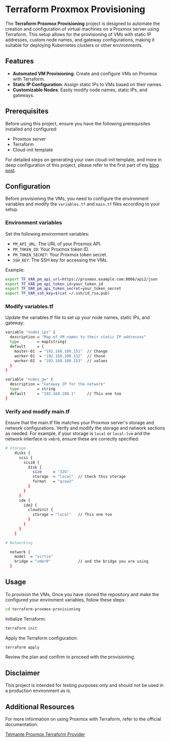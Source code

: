 # Terraform Proxmox Provisioning

The **Terraform Proxmox Provisioning** project is designed to automate the creation and configuration of virtual machines on a Proxmox server using Terraform. This setup allows for the provisioning of VMs with static IP addresses, custom node names, and gateway configurations, making it suitable for deploying Kubernetes clusters or other environments.

## Features

- **Automated VM Provisioning**: Create and configure VMs on Proxmox with Terraform.
- **Static IP Configuration**: Assign static IPs to VMs based on their names.
- **Customizable Nodes**: Easily modify node names, static IPs, and gateways.

## Prerequisites

Before using this project, ensure you have the following prerequisites installed and configured:

- Proxmox server
- Terraform
- Cloud-init template

For detailed steps on generating your own cloud-init template, and more in deep configuration of this project, please refer to the first part of my [blog post]().

## Configuration

Before provisioning the VMs, you need to configure the environment variables and modify the `variables.tf` and `main.tf` files according to your setup.

### Environment variables

Set the following environment variables:

- `PM_API_URL`: The URL of your Proxmox API.
- `PM_TOKEN_ID`: Your Proxmox token ID.
- `PM_TOKEN_SECRET`: Your Proxmox token secret.
- `SSH_KEY`: The SSH key for accessing the VMs.

Example:
```bash
export TF_VAR_pm_api_url=https://proxmox.example.com:8006/api2/json
export TF_VAR_pm_api_token_id=your_token_id
export TF_VAR_pm_api_token_secret=your_token_secret
export TF_VAR_ssh_key=$(cat ~/.ssh/id_rsa.pub)
```

### Modify variables.tf

Update the variables.tf file to set up your node names, static IPs, and gateway:

```bash
variable "nodes_ips" {
  description = "Map of VM names to their static IP addresses"
  type        = map(string)
  default     = {
    master-01  = "192.168.100.151"  // Change
    worker-01  = "192.168.100.152"  // those
    worker-02  = "192.168.100.153"  // values
  }
}

variable "nodes_gw" {
  description = "Gateway IP for the network"
  type        = string
  default     = "192.168.100.1"     // This one too
}
```

### Verify and modify main.tf

Ensure that the main.tf file matches your Proxmox server's storage and network configurations. Verify and modify the storage and network sections as needed. For example, if your storage is `local` or `local-lvm` and the network interface is `vmbr0`, ensure these are correctly specified:

```bash
# Storage
    disks {
      scsi {
        scsi0 {
          disk {
            size     = "32G"
            storage  = "local"  // Check this storage 
            format   = "qcow2"
          }
        }
      }
      ide {
        ide2 {
          cloudinit {
            storage = "local"   // This one too
          }
        }
      }
    }

# Networking

  network {
    model  = "virtio"
    bridge = "vmbr0"            // and the bridge you are using
  }
```

## Usage

To provision the VMs, Once you have cloned the repository and make the configured your enviroment variables, follow these steps:


```bash
cd terraform-proxmox-provisioning
```

Initialize Terraform:

```bash
terraform init
```

Apply the Terraform configuration:

```bash
terraform apply
````

Review the plan and confirm to proceed with the provisioning.

## Disclaimer

This project is intended for testing purposes only and should not be used in a production environment as is.

## Additional Resources

For more information on using Proxmox with Terraform, refer to the official documentation:

[Telmante Proxmox Terraform Provider](https://registry.terraform.io/providers/Telmate/proxmox/latest/docs/resources/vm_qemu)